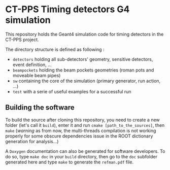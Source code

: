 CT-PPS Timing detectors G4 simulation
=====================================

This repository holds the Geant4 simulation code for timing detectors in the CT-PPS project.

The directory structure is defined as following :
* `detectors` holding all sub-detectors' geometry, sensitive detectors, event definition, ...
* `beampockets` holding the beam pockets geometries (roman pots and moveable beam pipes)
* `sw` containing the core of the simulation (primary generator, run action, ...)
* `test` with a serie of useful examples for a successful run

Building the software
---------------------
To build the source after cloning this repository, you need to create a new folder (let's call it `build`), enter it and run `cmake [path_to_the_sources]`, then `make` (*warning* as from now, the multi-threads compilation is not working properly for some obscure dependencies issue in the ROOT dictionary generation for analysis...)

A `Doxygen` documentation can also be generated for software developers. To do so, type `make doc` in your `build` directory, then go to the `doc` subfolder generated here and type `make` to generate the `refman.pdf` file.

